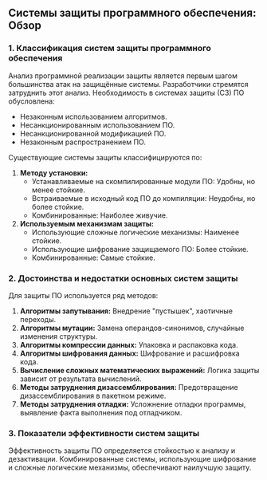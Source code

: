 ## Системы защиты программного обеспечения: Обзор

### 1. Классификация систем защиты программного обеспечения
Анализ программной реализации защиты является первым шагом большинства атак на защищённые системы. Разработчики стремятся затруднить этот анализ. Необходимость в системах защиты (СЗ) ПО обусловлена:

*   Незаконным использованием алгоритмов.
*   Несанкционированным использованием ПО.
*   Несанкционированной модификацией ПО.
*   Незаконным распространением ПО.

Существующие системы защиты классифицируются по:

1.  **Методу установки:**
    *   Устанавливаемые на скомпилированные модули ПО: Удобны, но менее стойкие.
    *   Встраиваемые в исходный код ПО до компиляции: Неудобны, но более стойкие.
    *   Комбинированные: Наиболее живучие.
2.  **Используемым механизмам защиты:**
    *   Использующие сложные логические механизмы: Наименее стойкие.
    *   Использующие шифрование защищаемого ПО: Более стойкие.
    *   Комбинированные: Самые стойкие.

### 2. Достоинства и недостатки основных систем защиты

Для защиты ПО используется ряд методов:

1.  **Алгоритмы запутывания:** Внедрение "пустышек", хаотичные переходы.
2.  **Алгоритмы мутации:** Замена операндов-синонимов, случайные изменения структуры.
3.  **Алгоритмы компрессии данных:** Упаковка и распаковка кода.
4.  **Алгоритмы шифрования данных:** Шифрование и расшифровка кода.
5.  **Вычисление сложных математических выражений:** Логика защиты зависит от результата вычислений.
6.  **Методы затруднения дизассемблирования:** Предотвращение дизассемблирования в пакетном режиме.
7.  **Методы затруднения отладки:** Усложнение отладки программы, выявление факта выполнения под отладчиком.

### 3. Показатели эффективности систем защиты

Эффективность защиты ПО определяется стойкостью к анализу и дезактивации. Комбинированные системы, использующие шифрование и сложные логические механизмы, обеспечивают наилучшую защиту.
